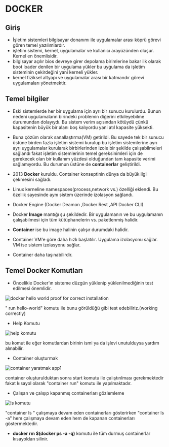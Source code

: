 # DOCKER
## Giriş
- İşletim sistemleri bilgisayar donanımı ile uygulamalar arası köprü görevi gören temel yazılımlardır.
- işletim sistemi, kernel, uygulamalar ve kullanıcı arayüzünden oluşur. Kernel en önemlisidir.
- bilgisayar açılır bios devreye girer depolama birimlerine bakar ilk olarak boot loader denilen bir uygulama yükler bu uygulama
  da işletim sisteminin çekirdeğini yani kerneli yükler.
- kernel fiziksel altyapı ve uygulamalar arası bir katmandır görevi uygulamaları yönetmektir.
## Temel bilgiler
- Eski sistemlerde her bir uygulama için ayrı bir sunucu kurulurdu. Bunun nedeni uygulamaların birindeki problemin diğerini etkileyebilme
durumundan dolayıydı. Bu sistem verim açısından kötüydü çünkü kapasitenin büyük bir alanı boş kalıyordu yani atıl kapasite yüksekti.

- Buna çözüm olarak sanallaştırma(VM) getirildi. Bu sayede tek bir sunucu üstüne birden fazla işletim sistemi kurulup bu işletim sistemlerine
ayrı ayrı uygulamalar kurularak birbirlerinden izole bir şekilde çalışabilmeleri sağlandı fakat işletim sistemlerinin temel gereksinimleri için
de gerekecek olan bir kullanım yüzdesi olduğundan tam kapasite verimi sağlamıyordu. Bu durumun üstüne de **containerlar** geliştirildi.

- 2013 **Docker** kuruldu. Container konseptinin dünya da büyük ilgi çekmesini sağladı.

- Linux kerneline namespaces(process,network vs.) özelliği eklendi. Bu özellik sayesinde aynı sistem üzerinde izolasyon sağlandı.

- Docker Engine (Docker Deamon ,Docker Rest ,API Docker CLI)

- Docker **Image** mantığı şu şekildedir. Bir uygulamanın ve bu uygulamanın çalışabilmesi için tüm kütüphanelerin vs. paketlenmiş halidir.
- **Container** ise bu image halinin çalışır durumdaki halidir.

- Container VM'e göre daha hızlı başlatılır. Uygulama izolasyonu sağlar. VM ise sistem izolasyonu sağlar.
- Container daha taşınabilirdir.
## Temel Docker Komutları
- Öncelikle Docker'ın sisteme düzgün yüklenip yüklenilmediğinin test edilmesi önemlidir.

![docker hello world proof for correct installation](https://user-images.githubusercontent.com/99764271/167263255-ac9f6f65-9427-45a4-8ce9-d79df93ea400.PNG)

" run hello-world" komutu ile bunu görüldüğü gibi test edebiliriz.(working correctly)

- Help Komutu

![help komutu](https://user-images.githubusercontent.com/99764271/167263162-6dbfa539-660b-46d7-83cf-b917270b4142.PNG)

bu komut ile eğer komutlardan birinin ismi ya da işlevi unutulduysa yardım alınabilir.

- Container oluşturmak

![container yaratmak app1](https://user-images.githubusercontent.com/99764271/167263357-c22ab701-4347-4fc8-8c64-67dac9afcafe.PNG)

container oluşturulduktan sonra start komutu ile çalıştırılması gerekmektedir fakat kısayol olarak "container run" komutu ile yapılmaktadır.

- Çalışan ve çalışıp kapanmış containerları gözlemleme

![ls komutu](https://user-images.githubusercontent.com/99764271/167263534-463b6d1e-9452-4123-9a9a-ddc5d66aaac1.png)

"container ls " çalışmaya devam eden containerları gösterirken "container ls -a" hem çalışmaya devam eden hem de kapanan containerları göstermektedir.

- **docker rm $(docker ps -a -q)** komutu ile tüm durmuş containerlar kısayoldan silinir.
